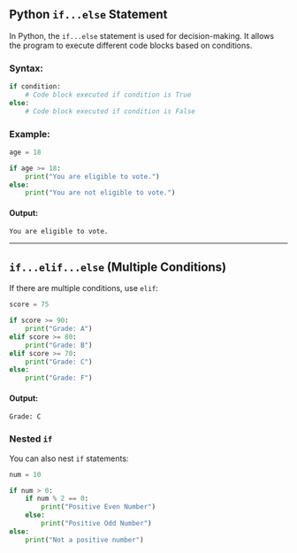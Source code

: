## Python `if...else` Statement

In Python, the `if...else` statement is used for decision-making. It allows the program to execute different code blocks based on conditions.

### Syntax:
```python
if condition:
    # Code block executed if condition is True
else:
    # Code block executed if condition is False
```

### Example:
```python
age = 18

if age >= 18:
    print("You are eligible to vote.")
else:
    print("You are not eligible to vote.")
```
#### Output:
```
You are eligible to vote.
```

---

## `if...elif...else` (Multiple Conditions)
If there are multiple conditions, use `elif`:
```python
score = 75

if score >= 90:
    print("Grade: A")
elif score >= 80:
    print("Grade: B")
elif score >= 70:
    print("Grade: C")
else:
    print("Grade: F")
```

#### Output:
```
Grade: C
```

### Nested `if`
You can also nest `if` statements:
```python
num = 10

if num > 0:
    if num % 2 == 0:
        print("Positive Even Number")
    else:
        print("Positive Odd Number")
else:
    print("Not a positive number")
```
